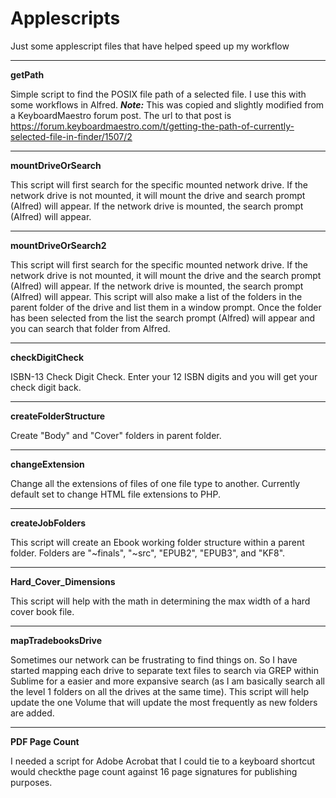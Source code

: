 # Applescripts
Just some applescript files that have helped speed up my workflow

****
**getPath**

Simple script to find the POSIX file path of a selected file. I use this with some workflows in Alfred. **_Note:_** This was copied and slightly modified from a KeyboardMaestro forum post. The url to that post is https://forum.keyboardmaestro.com/t/getting-the-path-of-currently-selected-file-in-finder/1507/2

****
**mountDriveOrSearch**

This script will first search for the specific mounted network drive. If the network drive is not mounted, it will mount the drive and search prompt (Alfred) will appear. If the network drive is mounted, the search prompt (Alfred) will appear.

****
**mountDriveOrSearch2**

This script will first search for the specific mounted network drive. If the network drive is not mounted, it will mount the drive and the search prompt (Alfred) will appear. If the network drive is mounted, the search prompt (Alfred) will appear. This script will also make a list of the folders in the parent folder of the drive and list them in a window prompt. Once the folder has been selected from the list the search prompt (Alfred) will appear and you can search that folder from Alfred.

****
**checkDigitCheck**

ISBN-13 Check Digit Check. Enter your 12 ISBN digits and you will get your check digit back.

****
**createFolderStructure**

Create "Body" and "Cover" folders in parent folder.

****
**changeExtension**

Change all the extensions of files of one file type to another. Currently default set to change HTML file extensions to PHP.

****
**createJobFolders**

This script will create an Ebook working folder structure within a parent folder. Folders are "~finals", "~src", "EPUB2", "EPUB3", and "KF8".

****
**Hard_Cover_Dimensions**

This script will help with the math in determining the max width of a hard cover book file.

****
**mapTradebooksDrive**

Sometimes our network can be frustrating to find things on. So I have started mapping each drive to separate text files to search via GREP within Sublime for a easier and more expansive search (as I am basically search all the level 1 folders on all the drives at the same time). This script will help update the one Volume that will update the most frequently as new folders are added.

****
**PDF Page Count**

I needed a script for Adobe Acrobat that I could tie to a keyboard shortcut would checkthe page count against 16 page signatures for publishing purposes.

